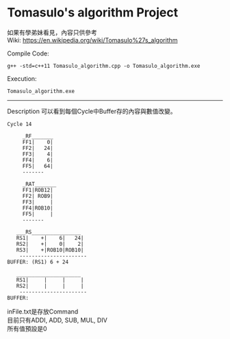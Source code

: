 # Tomasulo's algorithm Project
如果有學弟妹看見，內容只供參考 <br />
Wiki: https://en.wikipedia.org/wiki/Tomasulo%27s_algorithm

Compile Code:
```
g++ -std=c++11 Tomasulo_algorithm.cpp -o Tomasulo_algorithm.exe
```

Execution:
```
Tomasulo_algorithm.exe
```
---
Description
可以看到每個Cycle中Buffer存的內容與數值改變。
```
Cycle 14

     _RF_______
     FF1|    0|
     FF2|   24|
     FF3|    4|
     FF4|    6|
     FF5|   64|
     -------

     _RAT_______
     FF1|ROB12|
     FF2| ROB9|
     FF3|     |
     FF4|ROB10|
     FF5|     |
     -------

   ___RS________________
   RS1|    +|    6|   24|
   RS2|    +|    0|    2|
   RS3|    +|ROB10|ROB10|
    ----------------------
BUFFER: (RS1) 6 + 24

   _____________________
   RS1|     |     |     |
   RS2|     |     |     |
    ----------------------
BUFFER:   
```

inFile.txt是存放Command <br />
目前只有ADDI, ADD, SUB, MUL, DIV <br />
所有值預設是0
